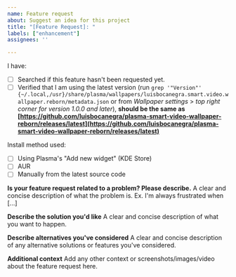 ```yaml
---
name: Feature request
about: Suggest an idea for this project
title: "[Feature Request]: "
labels: ["enhancement"]
assignees: ''

---
```


I have:

- [ ] Searched if this feature hasn't been requested yet.
- [ ] Verified that I am using the latest version (run `grep '"Version"' {~/.local,/usr}/share/plasma/wallpapers/luisbocanegra.smart.video.wallpaper.reborn/metadata.json` or from *Wallpaper settings* > *top right corner for version 1.0.0 and later*), **should be the same as [https://github.com/luisbocanegra/plasma-smart-video-wallpaper-reborn/releases/latest](https://github.com/luisbocanegra/plasma-smart-video-wallpaper-reborn/releases/latest)**

Install method used:

- [ ] Using Plasma's "Add new widget" (KDE Store)
- [ ] AUR
- [ ] Manually from the latest source code

**Is your feature request related to a problem? Please describe.**
A clear and concise description of what the problem is. Ex. I'm always frustrated when [...]

**Describe the solution you'd like**
A clear and concise description of what you want to happen.

**Describe alternatives you've considered**
A clear and concise description of any alternative solutions or features you've considered.

**Additional context**
Add any other context or screenshots/images/video about the feature request here.

